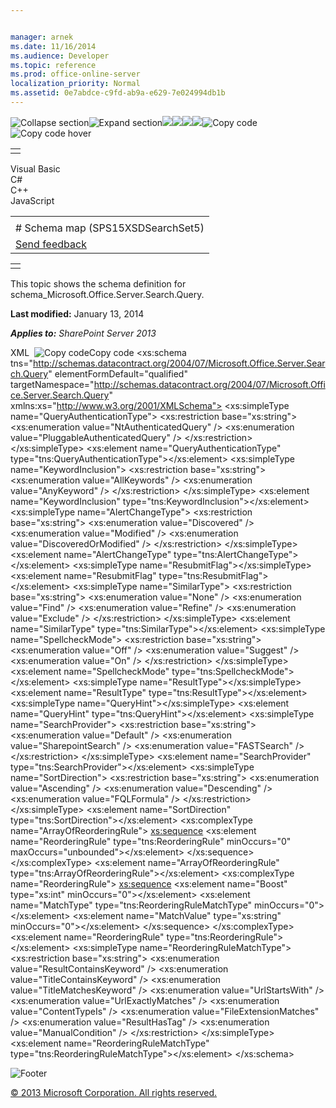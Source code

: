 ```yaml
---


manager: arnek
ms.date: 11/16/2014
ms.audience: Developer
ms.topic: reference
ms.prod: office-online-server
localization_priority: Normal
ms.assetid: 0e7abdce-c9fd-ab9a-e629-7e024994db1b
---
```


![Collapse
section](../icons/collapse_all.gif "Collapse section")![Expand
section](../icons/expand_all.gif "Expand section")![](../icons/collapse_all.gif)![](../icons/expand_all.gif)![](../icons/dropdown.gif)![](../icons/dropdownHover.gif)![Copy
code](../icons/copycode.gif "Copy code")![Copy code
hover](../icons/copycodeHighlight.gif "Copy code hover")
<table>
<tbody>
<tr class="odd">
<td align="left"></td>
</tr>
</tbody>
</table>

Visual Basic  
C\#  
C++  
JavaScript  

<table>
<tbody>
<tr class="odd">
<td align="left"><span id="runningHeaderText"></span></td>
</tr>
<tr class="even">
<td align="left"># Schema map (SPS15XSDSearchSet5)</td>
</tr>
<tr class="odd">
<td align="left"><span id="headfeedbackarea" class="feedbackhead"><a href="javascript:SubmitFeedback(&#39;docthis@Microsoft.com&#39;,&#39;&#39;,&#39;&#39;,&#39;&#39;,&#39;1.0.18082.1225&#39;,&#39;%0\dThank%20you%20for%20your%20feedback.%20The%20developer%20writing%20teams%20use%20your%20feedback%20to%20improve%20documentation.%20While%20we%20are%20reviewing%20your%20feedback,%20we%20may%20send%20you%20e-mail%20to%20ask%20for%20clarification%20or%20feedback%20on%20a%20solution.%20We%20do%20not%20use%20your%20e-mail%20address%20for%20any%20other%20purpose%20and%20we%20delete%20it%20after%20we%20finish%20our%20review.%0\AFor%20further%20information%20about%20the%20privacy%20policies%20of%20Microsoft,%20please%20see%20http://privacy.microsoft.com/en-us/default.aspx.%0\A%0\d&#39;,&#39;Customer%20feedback&#39;);">Send feedback</a></span></td>
</tr>
</tbody>
</table>

<table>
<colgroup>
<col width="100%" />
</colgroup>
<tbody>
<tr class="odd">
<td align="left"></td>
</tr>
</tbody>
</table>

This topic shows the schema definition for <span
class="keyword">schema\_Microsoft.Office.Server.Search.Query</span>.

**Last modified:** January 13, 2014

***Applies to:** SharePoint Server 2013*

<span codelanguage="xmlLang"></span>
XML 
<span class="copyCode" onclick="CopyCode(this)"
onkeypress="CopyCode_CheckKey(this, event)"
onmouseover="ChangeCopyCodeIcon(this)"
onmouseout="ChangeCopyCodeIcon(this)" tabindex="0">![Copy
code](../icons/copycode.gif "Copy code")Copy code</span>
    <xs:schema tns="http://schemas.datacontract.org/2004/07/Microsoft.Office.Server.Search.Query" elementFormDefault="qualified" targetNamespace="http://schemas.datacontract.org/2004/07/Microsoft.Office.Server.Search.Query" xmlns:xs="http://www.w3.org/2001/XMLSchema">
        <xs:simpleType name="QueryAuthenticationType">
            <xs:restriction base="xs:string">
                <xs:enumeration value="NtAuthenticatedQuery" />
                <xs:enumeration value="PluggableAuthenticatedQuery" />
            </xs:restriction>
        </xs:simpleType>
        <xs:element name="QueryAuthenticationType" type="tns:QueryAuthenticationType"></xs:element>
        <xs:simpleType name="KeywordInclusion">
            <xs:restriction base="xs:string">
                <xs:enumeration value="AllKeywords" />
                <xs:enumeration value="AnyKeyword" />
            </xs:restriction>
        </xs:simpleType>
        <xs:element name="KeywordInclusion" type="tns:KeywordInclusion"></xs:element>
        <xs:simpleType name="AlertChangeType">
            <xs:restriction base="xs:string">
                <xs:enumeration value="Discovered" />
                <xs:enumeration value="Modified" />
                <xs:enumeration value="DiscoveredOrModified" />
            </xs:restriction>
        </xs:simpleType>
        <xs:element name="AlertChangeType" type="tns:AlertChangeType"></xs:element>
        <xs:simpleType name="ResubmitFlag"></xs:simpleType>
        <xs:element name="ResubmitFlag" type="tns:ResubmitFlag"></xs:element>
        <xs:simpleType name="SimilarType">
            <xs:restriction base="xs:string">
                <xs:enumeration value="None" />
                <xs:enumeration value="Find" />
                <xs:enumeration value="Refine" />
                <xs:enumeration value="Exclude" />
            </xs:restriction>
        </xs:simpleType>
        <xs:element name="SimilarType" type="tns:SimilarType"></xs:element>
        <xs:simpleType name="SpellcheckMode">
            <xs:restriction base="xs:string">
                <xs:enumeration value="Off" />
                <xs:enumeration value="Suggest" />
                <xs:enumeration value="On" />
            </xs:restriction>
        </xs:simpleType>
        <xs:element name="SpellcheckMode" type="tns:SpellcheckMode"></xs:element>
        <xs:simpleType name="ResultType"></xs:simpleType>
        <xs:element name="ResultType" type="tns:ResultType"></xs:element>
        <xs:simpleType name="QueryHint"></xs:simpleType>
        <xs:element name="QueryHint" type="tns:QueryHint"></xs:element>
        <xs:simpleType name="SearchProvider">
            <xs:restriction base="xs:string">
                <xs:enumeration value="Default" />
                <xs:enumeration value="SharepointSearch" />
                <xs:enumeration value="FASTSearch" />
            </xs:restriction>
        </xs:simpleType>
        <xs:element name="SearchProvider" type="tns:SearchProvider"></xs:element>
        <xs:simpleType name="SortDirection">
            <xs:restriction base="xs:string">
                <xs:enumeration value="Ascending" />
                <xs:enumeration value="Descending" />
                <xs:enumeration value="FQLFormula" />
            </xs:restriction>
        </xs:simpleType>
        <xs:element name="SortDirection" type="tns:SortDirection"></xs:element>
        <xs:complexType name="ArrayOfReorderingRule">
            <xs:sequence>
                <xs:element name="ReorderingRule" type="tns:ReorderingRule" minOccurs="0" maxOccurs="unbounded"></xs:element>
            </xs:sequence>
        </xs:complexType>
        <xs:element name="ArrayOfReorderingRule" type="tns:ArrayOfReorderingRule"></xs:element>
        <xs:complexType name="ReorderingRule">
            <xs:sequence>
                <xs:element name="Boost" type="xs:int" minOccurs="0"></xs:element>
                <xs:element name="MatchType" type="tns:ReorderingRuleMatchType" minOccurs="0"></xs:element>
                <xs:element name="MatchValue" type="xs:string" minOccurs="0"></xs:element>
            </xs:sequence>
        </xs:complexType>
        <xs:element name="ReorderingRule" type="tns:ReorderingRule"></xs:element>
        <xs:simpleType name="ReorderingRuleMatchType">
            <xs:restriction base="xs:string">
                <xs:enumeration value="ResultContainsKeyword" />
                <xs:enumeration value="TitleContainsKeyword" />
                <xs:enumeration value="TitleMatchesKeyword" />
                <xs:enumeration value="UrlStartsWith" />
                <xs:enumeration value="UrlExactlyMatches" />
                <xs:enumeration value="ContentTypeIs" />
                <xs:enumeration value="FileExtensionMatches" />
                <xs:enumeration value="ResultHasTag" />
                <xs:enumeration value="ManualCondition" />
            </xs:restriction>
        </xs:simpleType>
        <xs:element name="ReorderingRuleMatchType" type="tns:ReorderingRuleMatchType"></xs:element>
    </xs:schema>

![Footer](../icons/footer.gif "Footer")

[© 2013 Microsoft Corporation. All rights
reserved.](office-2013-documentation-copyright-notice.htm)



